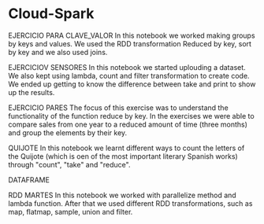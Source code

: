 # Cloud-Spark
EJERCICIO PARA CLAVE_VALOR
In this notebook we worked making groups by keys and values. We used the RDD transformation Reduced by key, sort by key and we also used joins.

EJERCICIOV SENSORES
In this notebook we started uplouding a dataset. We also kept using lambda, count and filter transformation to create code. We ended up getting to know the difference between take and print to show up the results. 


EJERCICIO PARES 
The focus of this exercise was to understand the functionality of the function reduce by key. In the exercises we were able to compare sales from one year to a reduced amount of time (three months) and group the elements by their key.

QUIJOTE
In this notebook we learnt different ways to count the letters of the Quijote (which is oen of the most important literary Spanish works) through "count", "take" and "reduce".

DATAFRAME

RDD MARTES
In this notebook we worked with parallelize method and lambda function. After that we used different RDD transformations, such as map, flatmap, sample, union and filter.
